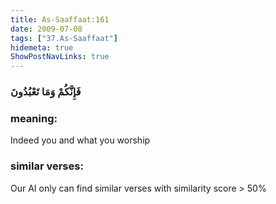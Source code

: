 ```yaml
---
title: As-Saaffaat:161
date: 2009-07-08
tags: ["37.As-Saaffaat"]
hidemeta: true 
ShowPostNavLinks: true 
---
```

### فَإِنَّكُمْ وَمَا تَعْبُدُونَ
### meaning: 
Indeed you and what you worship
### similar verses: 

Our AI only can find similar verses with similarity score > 50% 




